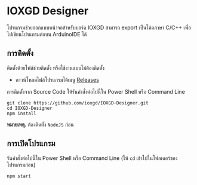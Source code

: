 # IOXGD Designer

โปรแกรมช่วยออกแบบหน้าจอสำหรับบอร์ด IOXGD สามารถ export เป็นโค้ดภาษา C/C++ เพื่อไปเขียนโปรแกรมต่อบน ArduinoIDE ได้

## การติดตั้ง

ติดตั้งด้วยไฟล์ช่วยติดตั้ง หรือใช้งานแบบไม่ต้องติดตั้ง

 * ดาวน์โหลดไฟล์โปรแกรมได้เมนู [Releases](https://github.com/ioxgd/IOXGD-Designer/releases)

การติดตั้งจาก Source Code ให้รันคำสั่งต่อไปนี้ใน Power Shell หรือ Command Line

```
git clone https://github.com/ioxgd/IOXGD-Designer.git
cd IOXGD-Designer
npm install
```

**หมายเหตุ.** ต้องติดตั้ง `NodeJS` ก่อน

## การเปิดโปรแกรม

รันคำสั่งต่อไปนี้ใน Power Shell หรือ Command Line (ให้ `cd` เข้าไปในโฟลเดอร์ของโปรแกรมก่อน)

```
npm start
```

